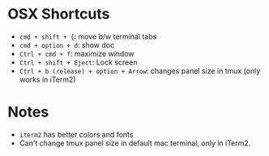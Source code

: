 # OSX Shortcuts

- `cmd + shift + {`: move b/w terminal tabs
- `cmd + option + d`: show doc
- `Ctrl + cmd + f`: maximize window
- `Ctrl + shift + Eject`: Lock screen
- `Ctrl + b (release) + option + Arrow`: changes panel size in tmux (only works in iTerm2)

# Notes
- `iterm2` has better colors and fonts
- Can't change tmux panel size in default mac terminal, only in iTerm2.
